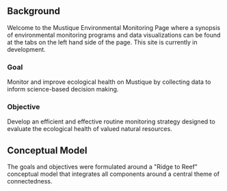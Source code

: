 ## Background

Welcome to the Mustique Environmental Monitoring Page where a synopsis of environmental monitoring programs and data visualizations can be found at the tabs on the left hand side of the page. This site is currently in development.   

### Goal 
Monitor and improve ecological health on Mustique by collecting data to inform science-based decision making.

### Objective
Develop an efficient and effective routine monitoring strategy designed to evaluate the ecological health of valued natural resources. 

## Conceptual Model
The goals and objectives were formulated around a "Ridge to Reef" conceptual model that integrates all components around a central theme of connectedness. 

